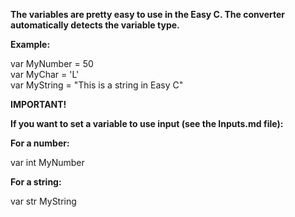 **The variables are pretty easy to use in the Easy C. The converter automatically detects the variable type.**

**Example:**

var MyNumber = 50\
var MyChar = 'L'\
var MyString = "This is a string in Easy C"

**IMPORTANT!**

**If you want to set a variable to use input (see the Inputs.md file):**

**For a number:**

var int MyNumber

**For a string:**

var str MyString
